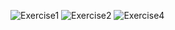 ![Exercise1](https://github.com/user-attachments/assets/f16f8fe7-0c08-4451-9fb7-895c529dd028)
![Exercise2](https://github.com/user-attachments/assets/5e639a3b-3053-4b6a-a2bd-a9bfbca1b1fe)
![Exercise4](https://github.com/user-attachments/assets/94c459c0-fda4-4f1c-b87e-bc105a47384c)
